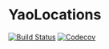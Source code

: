 # YaoLocations

[![Build Status](https://travis-ci.com/QuantumBFS/YaoLocations.jl.svg?branch=master)](https://travis-ci.com/QuantumBFS/YaoLocations.jl)
[![Codecov](https://codecov.io/gh/QuantumBFS/YaoLocations.jl/branch/master/graph/badge.svg)](https://codecov.io/gh/QuantumBFS/YaoLocations.jl)
